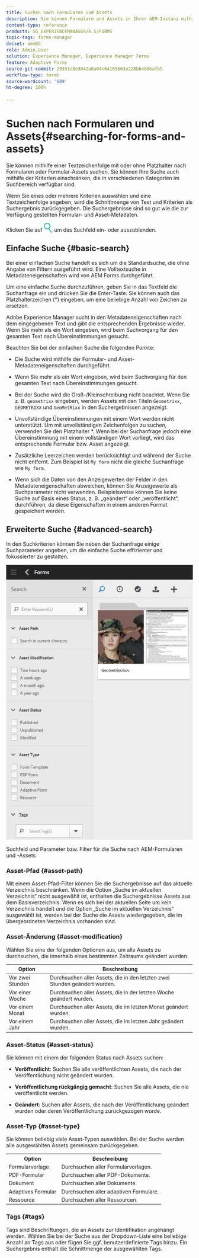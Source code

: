 ```yaml
---
title: Suchen nach Formularen und Assets
description: Sie können Formulare und Assets in Ihrer AEM-Instanz mithilfe der AEM-Suche suchen. Mit der einfachen und der erweiterten Suche können Sie Ihre Assets schnell finden.
content-type: reference
products: SG_EXPERIENCEMANAGER/6.5/FORMS
topic-tags: forms-manager
docset: aem65
role: Admin,User
solution: Experience Manager, Experience Manager Forms
feature: Adaptive Forms
source-git-commit: 29391c8e3042a8a04c64165663a228bb4886afb5
workflow-type: tm+mt
source-wordcount: '689'
ht-degree: 100%

---
```


# Suchen nach Formularen und Assets{#searching-for-forms-and-assets}

Sie können mithilfe einer Textzeichenfolge mit oder ohne Platzhalter nach Formularen oder Formular-Assets suchen. Sie können Ihre Suche auch mithilfe der Kriterien einschränken, die in verschiedenen Kategorien im Suchbereich verfügbar sind.

Wenn Sie eines oder mehrere Kriterien auswählen und eine Textzeichenfolge angeben, wird die Schnittmenge von Text und Kriterien als Suchergebnis zurückgegeben. Die Suchergebnisse sind so gut wie die zur Verfügung gestellten Formular- und Asset-Metadaten.

Klicken Sie auf ![aem6forms_search](assets/aem6forms_search.png), um das Suchfeld ein- oder auszublenden.

## Einfache Suche {#basic-search}

Bei einer einfachen Suche handelt es sich um die Standardsuche, die ohne Angabe von Filtern ausgeführt wird. Eine Volltextsuche in Metadateneigenschaften wird von AEM Forms durchgeführt.

Um eine einfache Suche durchzuführen, geben Sie in das Textfeld die Suchanfrage ein und drücken Sie die Enter-Taste. Sie können auch das Platzhalterzeichen (&#42;) eingeben, um eine beliebige Anzahl von Zeichen zu ersetzen.

Adobe Experience Manager sucht in den Metadateneigenschaften nach dem eingegebenen Text und gibt die entsprechenden Ergebnisse wieder. Wenn Sie mehr als ein Wort eingeben, wird beim Suchvorgang für den gesamten Text nach Übereinstimmungen gesucht.

Beachten Sie bei der einfachen Suche die folgenden Punkte:

* Die Suche wird mithilfe der Formular- und Asset-Metadateneigenschaften durchgeführt.
* Wenn Sie mehr als ein Wort eingeben, wird beim Suchvorgang für den gesamten Text nach Übereinstimmungen gesucht.
* Bei der Suche wird die Groß-/Kleinschreibung nicht beachtet. Wenn Sie z. B. `geometrixx` eingeben, werden Assets mit den Titeln `Geometrixx`, `GEOMETRIXX` und `GeoMetRixx` in den Suchergebnissen angezeigt.

* Unvollständige Übereinstimmungen mit einem Wort werden nicht unterstützt. Um mit unvollständigen Zeichenfolgen zu suchen, verwenden Sie den Platzhalter &#42;. Wenn bei der Suchanfrage jedoch eine Übereinstimmung mit einem vollständigen Wort vorliegt, wird das entsprechende Formular bzw. Asset angezeigt.
* Zusätzliche Leerzeichen werden berücksichtigt und während der Suche nicht entfernt. Zum Beispiel ist `My form` nicht die gleiche Suchanfrage wie `My form`.

* Wenn sich die Daten von den Anzeigewerten der Felder in den Metadateneigenschaften abweichen, können Sie Anzeigewerte als Suchparameter nicht verwenden. Beispielsweise können Sie keine Suche auf Basis eines Status, z. B. „geändert“ oder „veröffentlicht“, durchführen, da diese Eigenschaften in einem anderen Format gespeichert werden.

## Erweiterte Suche {#advanced-search}

In den Suchkriterien können Sie neben der Suchanfrage einige Suchparameter angeben, um die einfache Suche effizienter und fokussierter zu gestalten.

![Suchfeld und Parameter bzw. Filter für die AEM-Formular- und die AEM-Asset-Suche](assets/search_forms_assets.png)

Suchfeld und Parameter bzw. Filter für die Suche nach AEM-Formularen und -Assets

### Asset-Pfad {#asset-path}

Mit einem Asset-Pfad-Filter können Sie die Suchergebnisse auf das aktuelle Verzeichnis beschränken. Wenn die Option „Suche im aktuellen Verzeichnis“ nicht ausgewählt ist, enthalten die Suchergebnisse Assets aus dem Basisverzeichnis. Wenn es sich bei der aktuellen Seite um kein Verzeichnis handelt und die Option „Suche im aktuellen Verzeichnis“ ausgewählt ist, werden bei der Suche die Assets wiedergegeben, die im übergeordneten Verzeichnis vorhanden sind.

### Asset-Änderung {#asset-modification}

Wählen Sie eine der folgenden Optionen aus, um alle Assets zu durchsuchen, die innerhalb eines bestimmten Zeitraums geändert wurden.

| **Option** | **Beschreibung** |
|---|---|
| Vor zwei Stunden | Durchsuchen aller Assets, die in den letzten zwei Stunden geändert wurden. |
| Vor einer Woche | Durchsuchen aller Assets, die in der letzten Woche geändert wurden. |
| Vor einem Monat | Durchsuchen aller Assets, die im letzten Monat geändert wurden. |
| Vor einem Jahr | Durchsuchen aller Assets, die im letzten Jahr geändert wurden. |

### Asset-Status {#asset-status}

Sie können mit einem der folgenden Status nach Assets suchen:

* **Veröffentlicht**: Suchen Sie alle veröffentlichten Assets, die nach der Veröffentlichung nicht geändert wurden.

* **Veröffentlichung rückgängig gemacht**: Suchen Sie alle Assets, die nie veröffentlicht werden.

* **Geändert**: Suchen aller Assets, die nach der Veröffentlichung geändert wurden oder deren Veröffentlichung zurückgezogen wurde.

### Asset-Typ {#asset-type}

Sie können beliebig viele Asset-Typen auswählen. Bei der Suche werden alle ausgewählten Assets gemeinsam zurückgegeben.

<table>
 <tbody>
  <tr>
   <th>Option</th> 
   <th>Beschreibung</th> 
  </tr>
  <tr>
   <td>Formularvorlage<br /> </td> 
   <td>Durchsuchen aller Formularvorlagen.<br /> </td> 
  </tr>
  <tr>
   <td>PDF-Formular</td> 
   <td>Durchsuchen aller PDF-Dokumente.</td> 
  </tr>
  <tr>
   <td>Dokument</td> 
   <td>Durchsuchen aller Dokumente.</td> 
  </tr>
  <tr>
   <td>Adaptives Formular<br /> </td> 
   <td>Durchsuchen aller adaptiven Formulare.</td> 
  </tr>
  <tr>
   <td>Ressource</td> 
   <td>Durchsuchen aller Ressourcen.<br /> </td> 
  </tr>
 </tbody>
</table>

### Tags {#tags}

Tags sind Beschriftungen, die an Assets zur Identifikation angehängt werden. Wählen Sie bei der Suche aus der Dropdown-Liste eine beliebige Anzahl an Tags aus oder fügen Sie ggf. benutzerdefinierte Tags hinzu. Ein Suchergebnis enthält die Schnittmenge der ausgewählten Tags.
